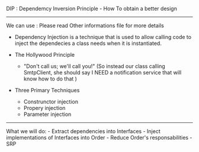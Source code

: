 
DIP : Dependemcy Inversion Principle -  How To obtain a better design

-----------------------------------------------------------------------------------------------------------------------------
We can use : Please read Other informations file for more details

- Dependency Injection is a technique that is used to allow calling code to inject the dependecies a class needs when it is instantiated.
- The Hollywood Principle
	- "Don't call us; we'll call you!" (So instead our class calling SmtpClient, she should say I NEED a notification service that will know how to do that )

- Three Primary Techniques
	- Construnctor injection
	- Propery injection
	- Parameter injection

-----------------------------------------------------------------------------------------------------------------------------

What we will do:
	- Extract dependencies into Interfaces
	- Inject implementations of Interfaces into Order
	- Reduce Order's responsabilities - SRP
